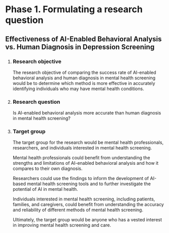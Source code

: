 # Phase 1. Formulating a research question

## Effectiveness of AI-Enabled Behavioral Analysis vs. Human Diagnosis in Depression Screening

1. ### Research objective

   The research objective of comparing the success rate of AI-enabled behavioral analysis and human diagnosis in mental health screening would be to determine which method is more effective in accurately identifying individuals who may have mental health conditions.

2. ### Research question

   Is AI-enabled behavioral analysis more accurate than human diagnosis in mental health screening?

3. ### Target group

   The target group for the research would be mental health professionals, researchers, and individuals interested in mental health screening.

   Mental health professionals could benefit from understanding the strengths and limitations of AI-enabled behavioral analysis and how it compares to their own diagnosis.

   Researchers could use the findings to inform the development of AI-based mental health screening tools and to further investigate the potential of AI in mental health.

   Individuals interested in mental health screening, including patients, families, and caregivers, could benefit from understanding the accuracy and reliability of different methods of mental health screening.

   Ultimately, the target group would be anyone who has a vested interest in improving mental health screening and care.
